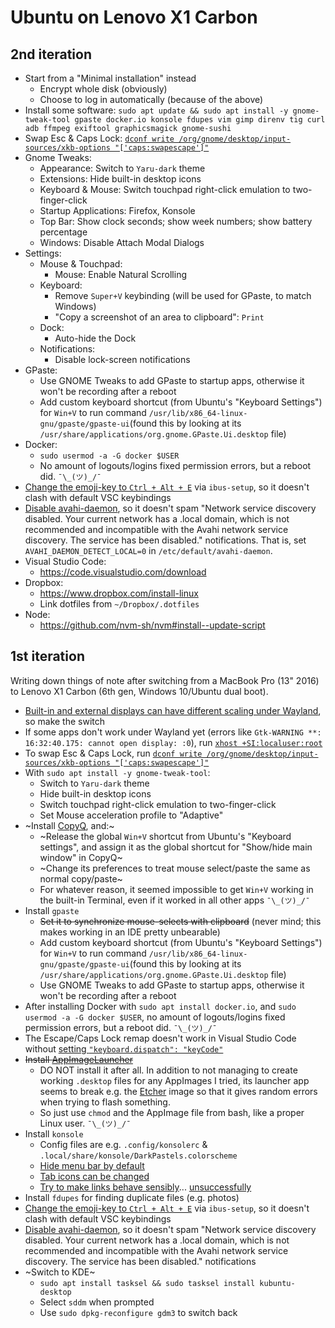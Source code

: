 # Ubuntu on Lenovo X1 Carbon

## 2nd iteration

* Start from a "Minimal installation" instead
  * Encrypt whole disk (obviously)
  * Choose to log in automatically (because of the above)
* Install some software: `sudo apt update && sudo apt install -y gnome-tweak-tool gpaste docker.io konsole fdupes vim gimp direnv tig curl adb ffmpeg exiftool graphicsmagick gnome-sushi`
* Swap Esc & Caps Lock: [`dconf write /org/gnome/desktop/input-sources/xkb-options "['caps:swapescape']"`](https://askubuntu.com/questions/363346/how-to-permanently-switch-caps-lock-and-esc)
* Gnome Tweaks:
  * Appearance: Switch to `Yaru-dark` theme
  * Extensions: Hide built-in desktop icons
  * Keyboard & Mouse: Switch touchpad right-click emulation to two-finger-click
  * Startup Applications: Firefox, Konsole
  * Top Bar: Show clock seconds; show week numbers; show battery percentage
  * Windows: Disable Attach Modal Dialogs
* Settings:
  * Mouse & Touchpad:
    * Mouse: Enable Natural Scrolling
  * Keyboard:
    * Remove `Super+V` keybinding (will be used for GPaste, to match Windows)
    * "Copy a screenshot of an area to clipboard": `Print`
  * Dock:
    * Auto-hide the Dock
  * Notifications:
    * Disable lock-screen notifications
* GPaste:
  * Use GNOME Tweaks to add GPaste to startup apps, otherwise it won't be recording after a reboot
  * Add custom keyboard shortcut (from Ubuntu's "Keyboard Settings") for `Win+V` to run command `/usr/lib/x86_64-linux-gnu/gpaste/gpaste-ui`(found this by looking at its `/usr/share/applications/org.gnome.GPaste.Ui.desktop` file)
* Docker:
  * `sudo usermod -a -G docker $USER`
  * No amount of logouts/logins fixed permission errors, but a reboot did. `¯\_(ツ)_/¯`
* [Change the emoji-key to `Ctrl + Alt + E`](https://askubuntu.com/a/1159087) via `ibus-setup`, so it doesn't clash with default VSC keybindings 
* [Disable avahi-daemon](https://askubuntu.com/a/339709), so it doesn't spam "Network service discovery disabled. Your current network has a .local domain, which is not recommended and incompatible with the Avahi network service discovery. The service has been disabled." notifications. That is, set `AVAHI_DAEMON_DETECT_LOCAL=0` in `/etc/default/avahi-daemon`.
* Visual Studio Code:
  * https://code.visualstudio.com/download
* Dropbox:
  * https://www.dropbox.com/install-linux
  * Link dotfiles from `~/Dropbox/.dotfiles`
* Node:
  * https://github.com/nvm-sh/nvm#install--update-script

## 1st iteration

Writing down things of note after switching from a MacBook Pro (13" 2016) to Lenovo X1 Carbon (6th gen, Windows 10/Ubuntu dual boot).

* [Built-in and external displays can have different scaling under Wayland](https://askubuntu.com/a/1029559), so make the switch
* If some apps don't work under Wayland yet (errors like `Gtk-WARNING **: 16:32:40.175: cannot open display: :0`), run [`xhost +SI:localuser:root`](https://askubuntu.com/a/981508)
* To swap Esc & Caps Lock, run [`dconf write /org/gnome/desktop/input-sources/xkb-options "['caps:swapescape']"`](https://askubuntu.com/questions/363346/how-to-permanently-switch-caps-lock-and-esc)
* With `sudo apt install -y gnome-tweak-tool`:
  * Switch to `Yaru-dark` theme
  * Hide built-in desktop icons
  * Switch touchpad right-click emulation to two-finger-click
  * Set Mouse acceleration profile to "Adaptive"
* ~Install [CopyQ](https://hluk.github.io/CopyQ/), and:~
  * ~Release the global `Win+V` shortcut from Ubuntu's "Keyboard settings", and assign it as the global shortcut for "Show/hide main window" in CopyQ~
  * ~Change its preferences to treat mouse select/paste the same as normal copy/paste~
  * For whatever reason, it seemed impossible to get `Win+V` working in the built-in Terminal, even if it worked in all other apps `¯\_(ツ)_/¯`
* Install `gpaste`
  * ~~Set it to synchronize mouse-selects with clipboard~~ (never mind; this makes working in an IDE pretty unbearable)
  * Add custom keyboard shortcut (from Ubuntu's "Keyboard Settings") for `Win+V` to run command `/usr/lib/x86_64-linux-gnu/gpaste/gpaste-ui`(found this by looking at its `/usr/share/applications/org.gnome.GPaste.Ui.desktop` file)
  * Use GNOME Tweaks to add GPaste to startup apps, otherwise it won't be recording after a reboot
* After installing Docker with `sudo apt install docker.io`, and `sudo usermod -a -G docker $USER`, no amount of logouts/logins fixed permission errors, but a reboot did. `¯\_(ツ)_/¯`
* The Escape/Caps Lock remap doesn't work in Visual Studio Code without [setting `"keyboard.dispatch": "keyCode"`](https://github.com/microsoft/vscode/issues/23991#issuecomment-292336504)
* ~~Install [AppImageLauncher](https://github.com/TheAssassin/AppImageLauncher/releases/tag/v1.3.1)~~
  * DO NOT install it after all. In addition to not managing to create working `.desktop` files for any AppImages I tried, its launcher app seems to break e.g. the [Etcher](https://www.balena.io/etcher/) image so that it gives random errors when trying to flash something.
  * So just use `chmod` and the AppImage file from bash, like a proper Linux user. `¯\_(ツ)_/¯`
* Install `konsole`
  * Config files are e.g. `.config/konsolerc` & `.local/share/konsole/DarkPastels.colorscheme`
  * [Hide menu bar by default](https://unix.stackexchange.com/a/336100)
  * [Tab icons can be changed](https://laanwj.github.io/2011/4/7/changing-tab-icons-in-konsole)
  * [Try to make links behave sensibly](https://www.reddit.com/r/kde/comments/3qfa1k/is_there_any_way_to_make_kdeopen_not_reasolve/)... [unsuccessfully](https://unix.stackexchange.com/questions/525031/how-to-set-the-default-browser-in-kde)
* Install `fdupes` for finding duplicate files (e.g. photos)
* [Change the emoji-key to `Ctrl + Alt + E`](https://askubuntu.com/a/1159087) via `ibus-setup`, so it doesn't clash with default VSC keybindings 
* [Disable avahi-daemon](https://askubuntu.com/a/339709), so it doesn't spam "Network service discovery disabled. Your current network has a .local domain, which is not recommended and incompatible with the Avahi network service discovery. The service has been disabled." notifications
* ~Switch to KDE~
  * `sudo apt install tasksel && sudo tasksel install kubuntu-desktop`
  * Select `sddm` when prompted
  * Use `sudo dpkg-reconfigure gdm3` to switch back
